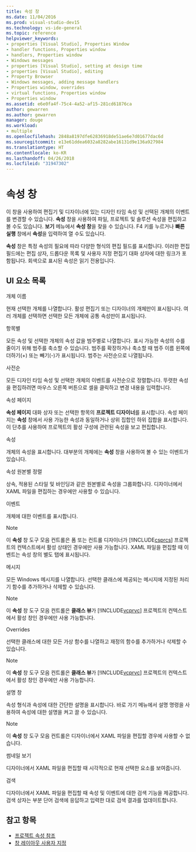 ```yaml
---
title: 속성 창
ms.date: 11/04/2016
ms.prod: visual-studio-dev15
ms.technology: vs-ide-general
ms.topic: reference
helpviewer_keywords:
- properties [Visual Studio], Properties Window
- handler functions, Properties window
- handlers, Properties window
- Windows messages
- properties [Visual Studio], setting at design time
- properties [Visual Studio], editing
- Property Browser
- Windows messages, adding message handlers
- Properties window, overrides
- virtual functions, Properties window
- Properties window
ms.assetid: e6e0fa4f-75c4-4a52-af15-281cd61876ca
author: gewarren
ms.author: gewarren
manager: douge
ms.workload:
- multiple
ms.openlocfilehash: 2848a8197dfe62836918de51ae6e7d01677dac6d
ms.sourcegitcommit: e13e61ddea6032a8282abe16131d9e136a927984
ms.translationtype: HT
ms.contentlocale: ko-KR
ms.lasthandoff: 04/26/2018
ms.locfileid: "31947302"
---
```

# <a name="properties-window"></a>속성 창
이 창을 사용하여 편집기 및 디자이너에 있는 디자인 타임 속성 및 선택된 개체의 이벤트를 변경할 수 있습니다. **속성** 창을 사용하여 파일, 프로젝트 및 솔루션 속성을 편집하고 볼 수도 있습니다. **보기** 메뉴에서 **속성 창**을 찾을 수 있습니다. F4 키를 누르거나 **빠른 실행** 창에서 **속성**을 입력하여 열 수도 있습니다.

 **속성** 창은 특정 속성의 필요에 따라 다양한 형식의 편집 필드를 표시합니다. 이러한 편집 필드에는 편집 상자, 드롭다운 목록 및 사용자 지정 편집기 대화 상자에 대한 링크가 포함됩니다. 회색으로 표시된 속성은 읽기 전용입니다.

## <a name="uielement-list"></a>UI 요소 목록
 개체 이름

 현재 선택한 개체를 나열합니다. 활성 편집기 또는 디자이너의 개체만이 표시됩니다. 여러 개체를 선택하면 선택한 모든 개체에 공통 속성만이 표시됩니다.

 항목별

 모든 속성 및 선택한 개체의 속성 값을 범주별로 나열합니다. 표시 가능한 속성의 수를 줄이기 위해 범주를 축소할 수 있습니다. 범주를 확장하거나 축소할 때 범주 이름 왼쪽에 더하기(+) 또는 빼기(-)가 표시됩니다. 범주는 사전순으로 나열됩니다.

 사전순

 모든 디자인 타임 속성 및 선택한 개체의 이벤트를 사전순으로 정렬합니다. 뚜렷한 속성을 편집하려면 마우스 오른쪽 버튼으로 셀을 클릭하고 변경 내용을 입력합니다.

 속성 페이지

 **속성 페이지** 대화 상자 또는 선택한 항목의 **프로젝트 디자이너**를 표시합니다. 속성 페이지는 **속성** 창에서 사용 가능한 속성과 동일하거나 상위 집합인 하위 집합을 표시합니다. 이 단추를 사용하여 프로젝트의 활성 구성에 관련된 속성을 보고 편집합니다.

 속성

 개체의 속성을 표시합니다. 대부분의 개체에는 **속성** 창을 사용하여 볼 수 있는 이벤트가 있습니다.

 속성 원본별 정렬

 상속, 적용된 스타일 및 바인딩과 같은 원본별로 속성을 그룹화합니다. 디자이너에서 XAML 파일을 편집하는 경우에만 사용할 수 있습니다.

 이벤트

 개체에 대한 이벤트를 표시합니다.

> [!NOTE]
> 이 **속성** 창 도구 모음 컨트롤은 폼 또는 컨트롤 디자이너가 [!INCLUDE[csprcs](../../data-tools/includes/csprcs_md.md)] 프로젝트의 컨텍스트에서 활성 상태인 경우에만 사용 가능합니다. XAML 파일을 편집할 때 이벤트는 속성 창의 별도 탭에 표시됩니다.


 메시지

 모든 Windows 메시지를 나열합니다. 선택한 클래스에 제공되는 메시지에 지정된 처리기 함수를 추가하거나 삭제할 수 있습니다.

> [!NOTE]
> 이 **속성** 창 도구 모음 컨트롤은 **클래스 뷰**가 [!INCLUDE[vcprvc](../../code-quality/includes/vcprvc_md.md)] 프로젝트의 컨텍스트에서 활성 창인 경우에만 사용 가능합니다.


 Overrides

 선택한 클래스에 대한 모든 가상 함수를 나열하고 재정의 함수를 추가하거나 삭제할 수 있습니다.

> [!NOTE]
> 이 **속성** 창 도구 모음 컨트롤은 **클래스 뷰**가 [!INCLUDE[vcprvc](../../code-quality/includes/vcprvc_md.md)] 프로젝트의 컨텍스트에서 활성 창인 경우에만 사용 가능합니다.


 설명 창

 속성 형식과 속성에 대한 간단한 설명을 표시합니다. 바로 가기 메뉴에서 설명 명령을 사용하여 속성에 대한 설명을 켜고 끌 수 있습니다.

> [!NOTE]
> 이 **속성** 창 도구 모음 컨트롤은 디자이너에서 XAML 파일을 편집할 경우에 사용할 수 없습니다.


 썸네일 보기

 디자이너에서 XAML 파일을 편집할 때 시각적으로 현재 선택한 요소를 보여줍니다.

 검색

 디자이너에서 XAML 파일을 편집할 때 속성 및 이벤트에 대한 검색 기능을 제공합니다. 검색 상자는 부분 단어 검색에 응답하고 입력한 대로 검색 결과를 업데이트합니다.

## <a name="see-also"></a>참고 항목

- [프로젝트 속성 참조](../../ide/reference/project-properties-reference.md)
- [창 레이아웃 사용자 지정](../../ide/customizing-window-layouts-in-visual-studio.md)